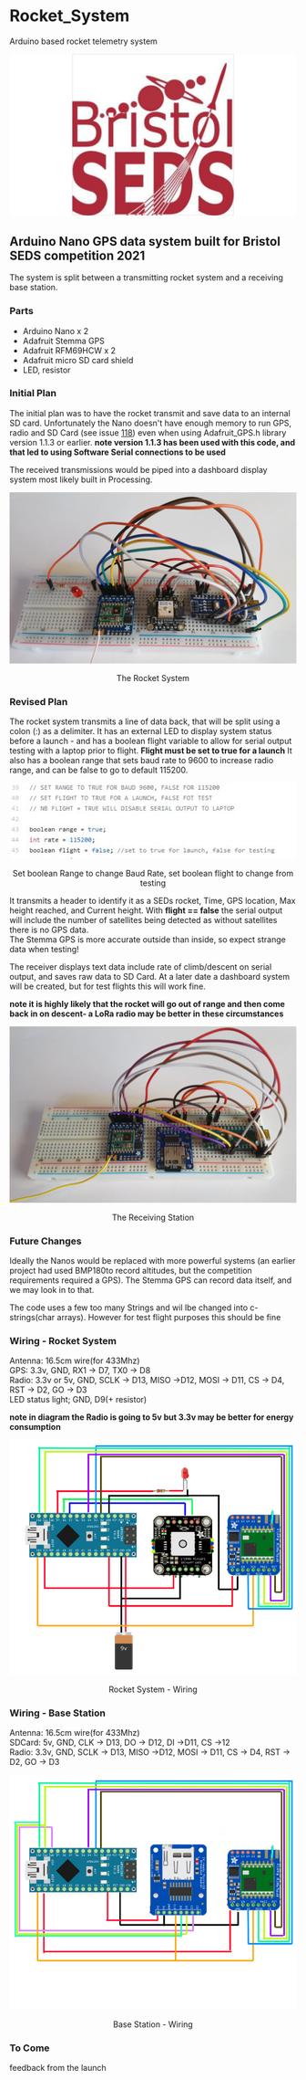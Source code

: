 # Rocket_System
Arduino based rocket telemetry system

<p align="center">
  <img  src="https://github.com/NathesC/Rocket_System/blob/main/Media/seds.jpg">
</p>

## Arduino Nano GPS data system built for Bristol SEDS competition 2021

The system is split between a transmitting rocket system and a receiving base station.
### Parts
- Arduino Nano x 2
- Adafruit Stemma GPS
- Adafruit RFM69HCW x 2
- Adafruit micro SD card shield
- LED, resistor

### Initial Plan
The initial plan was to have the rocket transmit and save data to an internal SD card.  Unfortunately the Nano
doesn't have enough memory to run GPS, radio and SD Card (see issue [118](https://github.com/adafruit/Adafruit_GPS/issues/118)) even when using Adafruit_GPS.h library version 1.1.3 or earlier.
**note version 1.1.3 has been used with this code, and that led to using Software Serial connections to be used**

The received transmissions would be piped into a dashboard display system most likely built in Processing.
<p align="center">
  <img  src="https://github.com/NathesC/Rocket_System/blob/main/Media/tx.jpg">
</p>
<p align="center">
  The Rocket System
  </p>

### Revised Plan

The rocket system transmits a line of data back, that will be split using a colon (:) as a delimiter.  It has an external LED to display system status before a launch - and has a boolean flight variable to allow for serial output testing with a laptop prior to flight. **Flight must be set to true for a launch**
It also has a boolean range that sets baud rate to 9600 to increase radio range, and can be false to go to default 115200.
<p align="center">
  <img  src="https://github.com/NathesC/Rocket_System/blob/main/Media/snippet.JPG">
</p>
<p align="center">
  Set boolean Range to change Baud Rate, set boolean flight to change from testing
  </p>


It transmits a header to identify it as a SEDs rocket, Time, GPS location, Max height reached, and Current height.
With **flight == false** the serial output will include the number of satellites being detected as without satellites there is no GPS data.  
The Stemma GPS is more accurate outside than inside, so expect strange data when testing!


The receiver displays text data include rate of climb/descent on serial output, and saves raw data to SD Card.  At a later date a dashboard system will be created, but for test flights this will work fine.

**note it is highly likely that the rocket will go out of range and then come back in on descent- a LoRa radio may be better in these circumstances**

<p align="center">
  <img  src="https://github.com/NathesC/Rocket_System/blob/main/Media/rx.jpg">
</p>
<p align="center">
  The Receiving Station
  </p>


### Future Changes

Ideally the Nanos would be replaced with more powerful systems (an earlier project had used BMP180to record altitudes, but the competition requirements required a GPS). The Stemma GPS can record data itself, and we may look in to that.

The code uses a few too many Strings and wil lbe changed into c-strings(char arrays).  However for test flight purposes this should be fine


### Wiring - Rocket System

Antenna: 16.5cm wire(for 433Mhz)  
GPS: 3.3v, GND, RX1 -> D7, TX0 -> D8  
Radio: 3.3v or 5v, GND, SCLK -> D13, MISO ->D12, MOSI -> D11, CS -> D4, RST -> D2, GO -> D3  
LED status light; GND, D9(+ resistor)

**note in diagram the Radio is going to 5v but 3.3v may be better for energy consumption**


<p align="center">
  <img  src="https://github.com/NathesC/Rocket_System/blob/main/Media/Rocket_wiring.jpg">
</p>
<p align="center">
  Rocket System - Wiring
  </p>


### Wiring - Base Station

Antenna: 16.5cm wire(for 433Mhz)  
SDCard: 5v, GND, CLK -> D13, DO -> D12, DI ->D11, CS ->12  
Radio: 3.3v, GND, SCLK -> D13, MISO ->D12, MOSI -> D11, CS -> D4, RST -> D2, GO -> D3  

<p align="center">
  <img  src="https://github.com/NathesC/Rocket_System/blob/main/Media/base_station_wiring.jpg">
</p>
<p align="center">
  Base Station - Wiring
  </p>

### To Come
 feedback from the launch
